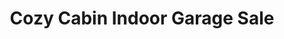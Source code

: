 ---
title: "Cozy Cabin Indoor Garage Sale"
url: /leaburg/cozy-cabin-indoor-garage-sale/
shop: charity
---